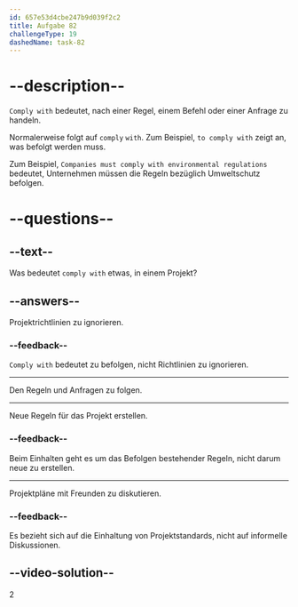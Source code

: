 ```yaml
---
id: 657e53d4cbe247b9d039f2c2
title: Aufgabe 82
challengeType: 19
dashedName: task-82
---
```


# --description--

`Comply with` bedeutet, nach einer Regel, einem Befehl oder einer Anfrage zu handeln.

Normalerweise folgt auf `comply` `with`. Zum Beispiel, `to comply with` zeigt an, was befolgt werden muss.

Zum Beispiel, `Companies must comply with environmental regulations` bedeutet, Unternehmen müssen die Regeln bezüglich Umweltschutz befolgen.

# --questions--

## --text--

Was bedeutet `comply with` etwas, in einem Projekt?

## --answers--

Projektrichtlinien zu ignorieren.

### --feedback--

`Comply with` bedeutet zu befolgen, nicht Richtlinien zu ignorieren.

---

Den Regeln und Anfragen zu folgen.

---

Neue Regeln für das Projekt erstellen.

### --feedback--

Beim Einhalten geht es um das Befolgen bestehender Regeln, nicht darum neue zu erstellen.

---

Projektpläne mit Freunden zu diskutieren.

### --feedback--

Es bezieht sich auf die Einhaltung von Projektstandards, nicht auf informelle Diskussionen.

## --video-solution--

2
